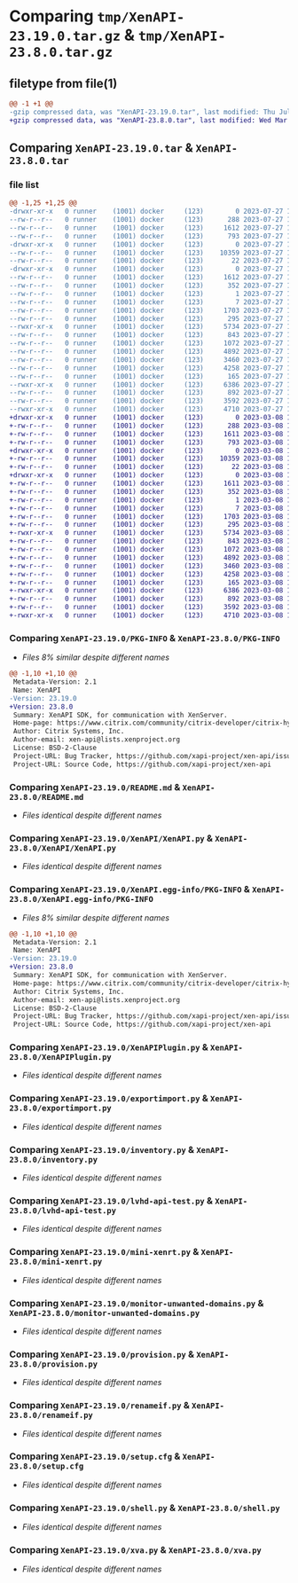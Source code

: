 # Comparing `tmp/XenAPI-23.19.0.tar.gz` & `tmp/XenAPI-23.8.0.tar.gz`

## filetype from file(1)

```diff
@@ -1 +1 @@
-gzip compressed data, was "XenAPI-23.19.0.tar", last modified: Thu Jul 27 14:00:09 2023, max compression
+gzip compressed data, was "XenAPI-23.8.0.tar", last modified: Wed Mar  8 14:57:18 2023, max compression
```

## Comparing `XenAPI-23.19.0.tar` & `XenAPI-23.8.0.tar`

### file list

```diff
@@ -1,25 +1,25 @@
-drwxr-xr-x   0 runner    (1001) docker     (123)        0 2023-07-27 14:00:09.387602 XenAPI-23.19.0/
--rw-r--r--   0 runner    (1001) docker     (123)      288 2023-07-27 13:59:37.000000 XenAPI-23.19.0/Makefile
--rw-r--r--   0 runner    (1001) docker     (123)     1612 2023-07-27 14:00:09.391602 XenAPI-23.19.0/PKG-INFO
--rw-r--r--   0 runner    (1001) docker     (123)      793 2023-07-27 13:59:37.000000 XenAPI-23.19.0/README.md
-drwxr-xr-x   0 runner    (1001) docker     (123)        0 2023-07-27 14:00:09.387602 XenAPI-23.19.0/XenAPI/
--rw-r--r--   0 runner    (1001) docker     (123)    10359 2023-07-27 13:59:37.000000 XenAPI-23.19.0/XenAPI/XenAPI.py
--rw-r--r--   0 runner    (1001) docker     (123)       22 2023-07-27 13:59:37.000000 XenAPI-23.19.0/XenAPI/__init__.py
-drwxr-xr-x   0 runner    (1001) docker     (123)        0 2023-07-27 14:00:09.387602 XenAPI-23.19.0/XenAPI.egg-info/
--rw-r--r--   0 runner    (1001) docker     (123)     1612 2023-07-27 14:00:08.000000 XenAPI-23.19.0/XenAPI.egg-info/PKG-INFO
--rw-r--r--   0 runner    (1001) docker     (123)      352 2023-07-27 14:00:09.000000 XenAPI-23.19.0/XenAPI.egg-info/SOURCES.txt
--rw-r--r--   0 runner    (1001) docker     (123)        1 2023-07-27 14:00:08.000000 XenAPI-23.19.0/XenAPI.egg-info/dependency_links.txt
--rw-r--r--   0 runner    (1001) docker     (123)        7 2023-07-27 14:00:08.000000 XenAPI-23.19.0/XenAPI.egg-info/top_level.txt
--rw-r--r--   0 runner    (1001) docker     (123)     1703 2023-07-27 13:59:37.000000 XenAPI-23.19.0/XenAPIPlugin.py
--rw-r--r--   0 runner    (1001) docker     (123)      295 2023-07-27 13:59:37.000000 XenAPI-23.19.0/echo.py
--rwxr-xr-x   0 runner    (1001) docker     (123)     5734 2023-07-27 13:59:37.000000 XenAPI-23.19.0/exportimport.py
--rw-r--r--   0 runner    (1001) docker     (123)      843 2023-07-27 13:59:37.000000 XenAPI-23.19.0/inventory.py
--rw-r--r--   0 runner    (1001) docker     (123)     1072 2023-07-27 13:59:37.000000 XenAPI-23.19.0/lvhd-api-test.py
--rw-r--r--   0 runner    (1001) docker     (123)     4892 2023-07-27 13:59:37.000000 XenAPI-23.19.0/mini-xenrt.py
--rw-r--r--   0 runner    (1001) docker     (123)     3460 2023-07-27 13:59:37.000000 XenAPI-23.19.0/monitor-unwanted-domains.py
--rw-r--r--   0 runner    (1001) docker     (123)     4258 2023-07-27 13:59:37.000000 XenAPI-23.19.0/provision.py
--rw-r--r--   0 runner    (1001) docker     (123)      165 2023-07-27 13:59:37.000000 XenAPI-23.19.0/pyproject.toml
--rwxr-xr-x   0 runner    (1001) docker     (123)     6386 2023-07-27 13:59:37.000000 XenAPI-23.19.0/renameif.py
--rw-r--r--   0 runner    (1001) docker     (123)      892 2023-07-27 14:00:09.391602 XenAPI-23.19.0/setup.cfg
--rw-r--r--   0 runner    (1001) docker     (123)     3592 2023-07-27 13:59:37.000000 XenAPI-23.19.0/shell.py
--rwxr-xr-x   0 runner    (1001) docker     (123)     4710 2023-07-27 13:59:37.000000 XenAPI-23.19.0/xva.py
+drwxr-xr-x   0 runner    (1001) docker     (123)        0 2023-03-08 14:57:18.712777 XenAPI-23.8.0/
+-rw-r--r--   0 runner    (1001) docker     (123)      288 2023-03-08 14:56:48.000000 XenAPI-23.8.0/Makefile
+-rw-r--r--   0 runner    (1001) docker     (123)     1611 2023-03-08 14:57:18.712777 XenAPI-23.8.0/PKG-INFO
+-rw-r--r--   0 runner    (1001) docker     (123)      793 2023-03-08 14:56:48.000000 XenAPI-23.8.0/README.md
+drwxr-xr-x   0 runner    (1001) docker     (123)        0 2023-03-08 14:57:18.708777 XenAPI-23.8.0/XenAPI/
+-rw-r--r--   0 runner    (1001) docker     (123)    10359 2023-03-08 14:56:48.000000 XenAPI-23.8.0/XenAPI/XenAPI.py
+-rw-r--r--   0 runner    (1001) docker     (123)       22 2023-03-08 14:56:48.000000 XenAPI-23.8.0/XenAPI/__init__.py
+drwxr-xr-x   0 runner    (1001) docker     (123)        0 2023-03-08 14:57:18.712777 XenAPI-23.8.0/XenAPI.egg-info/
+-rw-r--r--   0 runner    (1001) docker     (123)     1611 2023-03-08 14:57:18.000000 XenAPI-23.8.0/XenAPI.egg-info/PKG-INFO
+-rw-r--r--   0 runner    (1001) docker     (123)      352 2023-03-08 14:57:18.000000 XenAPI-23.8.0/XenAPI.egg-info/SOURCES.txt
+-rw-r--r--   0 runner    (1001) docker     (123)        1 2023-03-08 14:57:18.000000 XenAPI-23.8.0/XenAPI.egg-info/dependency_links.txt
+-rw-r--r--   0 runner    (1001) docker     (123)        7 2023-03-08 14:57:18.000000 XenAPI-23.8.0/XenAPI.egg-info/top_level.txt
+-rw-r--r--   0 runner    (1001) docker     (123)     1703 2023-03-08 14:56:48.000000 XenAPI-23.8.0/XenAPIPlugin.py
+-rw-r--r--   0 runner    (1001) docker     (123)      295 2023-03-08 14:56:48.000000 XenAPI-23.8.0/echo.py
+-rwxr-xr-x   0 runner    (1001) docker     (123)     5734 2023-03-08 14:56:48.000000 XenAPI-23.8.0/exportimport.py
+-rw-r--r--   0 runner    (1001) docker     (123)      843 2023-03-08 14:56:48.000000 XenAPI-23.8.0/inventory.py
+-rw-r--r--   0 runner    (1001) docker     (123)     1072 2023-03-08 14:56:48.000000 XenAPI-23.8.0/lvhd-api-test.py
+-rw-r--r--   0 runner    (1001) docker     (123)     4892 2023-03-08 14:56:48.000000 XenAPI-23.8.0/mini-xenrt.py
+-rw-r--r--   0 runner    (1001) docker     (123)     3460 2023-03-08 14:56:48.000000 XenAPI-23.8.0/monitor-unwanted-domains.py
+-rw-r--r--   0 runner    (1001) docker     (123)     4258 2023-03-08 14:56:48.000000 XenAPI-23.8.0/provision.py
+-rw-r--r--   0 runner    (1001) docker     (123)      165 2023-03-08 14:56:48.000000 XenAPI-23.8.0/pyproject.toml
+-rwxr-xr-x   0 runner    (1001) docker     (123)     6386 2023-03-08 14:56:48.000000 XenAPI-23.8.0/renameif.py
+-rw-r--r--   0 runner    (1001) docker     (123)      892 2023-03-08 14:57:18.712777 XenAPI-23.8.0/setup.cfg
+-rw-r--r--   0 runner    (1001) docker     (123)     3592 2023-03-08 14:56:48.000000 XenAPI-23.8.0/shell.py
+-rwxr-xr-x   0 runner    (1001) docker     (123)     4710 2023-03-08 14:56:48.000000 XenAPI-23.8.0/xva.py
```

### Comparing `XenAPI-23.19.0/PKG-INFO` & `XenAPI-23.8.0/PKG-INFO`

 * *Files 8% similar despite different names*

```diff
@@ -1,10 +1,10 @@
 Metadata-Version: 2.1
 Name: XenAPI
-Version: 23.19.0
+Version: 23.8.0
 Summary: XenAPI SDK, for communication with XenServer.
 Home-page: https://www.citrix.com/community/citrix-developer/citrix-hypervisor-developer/
 Author: Citrix Systems, Inc.
 Author-email: xen-api@lists.xenproject.org
 License: BSD-2-Clause
 Project-URL: Bug Tracker, https://github.com/xapi-project/xen-api/issues
 Project-URL: Source Code, https://github.com/xapi-project/xen-api
```

### Comparing `XenAPI-23.19.0/README.md` & `XenAPI-23.8.0/README.md`

 * *Files identical despite different names*

### Comparing `XenAPI-23.19.0/XenAPI/XenAPI.py` & `XenAPI-23.8.0/XenAPI/XenAPI.py`

 * *Files identical despite different names*

### Comparing `XenAPI-23.19.0/XenAPI.egg-info/PKG-INFO` & `XenAPI-23.8.0/XenAPI.egg-info/PKG-INFO`

 * *Files 8% similar despite different names*

```diff
@@ -1,10 +1,10 @@
 Metadata-Version: 2.1
 Name: XenAPI
-Version: 23.19.0
+Version: 23.8.0
 Summary: XenAPI SDK, for communication with XenServer.
 Home-page: https://www.citrix.com/community/citrix-developer/citrix-hypervisor-developer/
 Author: Citrix Systems, Inc.
 Author-email: xen-api@lists.xenproject.org
 License: BSD-2-Clause
 Project-URL: Bug Tracker, https://github.com/xapi-project/xen-api/issues
 Project-URL: Source Code, https://github.com/xapi-project/xen-api
```

### Comparing `XenAPI-23.19.0/XenAPIPlugin.py` & `XenAPI-23.8.0/XenAPIPlugin.py`

 * *Files identical despite different names*

### Comparing `XenAPI-23.19.0/exportimport.py` & `XenAPI-23.8.0/exportimport.py`

 * *Files identical despite different names*

### Comparing `XenAPI-23.19.0/inventory.py` & `XenAPI-23.8.0/inventory.py`

 * *Files identical despite different names*

### Comparing `XenAPI-23.19.0/lvhd-api-test.py` & `XenAPI-23.8.0/lvhd-api-test.py`

 * *Files identical despite different names*

### Comparing `XenAPI-23.19.0/mini-xenrt.py` & `XenAPI-23.8.0/mini-xenrt.py`

 * *Files identical despite different names*

### Comparing `XenAPI-23.19.0/monitor-unwanted-domains.py` & `XenAPI-23.8.0/monitor-unwanted-domains.py`

 * *Files identical despite different names*

### Comparing `XenAPI-23.19.0/provision.py` & `XenAPI-23.8.0/provision.py`

 * *Files identical despite different names*

### Comparing `XenAPI-23.19.0/renameif.py` & `XenAPI-23.8.0/renameif.py`

 * *Files identical despite different names*

### Comparing `XenAPI-23.19.0/setup.cfg` & `XenAPI-23.8.0/setup.cfg`

 * *Files identical despite different names*

### Comparing `XenAPI-23.19.0/shell.py` & `XenAPI-23.8.0/shell.py`

 * *Files identical despite different names*

### Comparing `XenAPI-23.19.0/xva.py` & `XenAPI-23.8.0/xva.py`

 * *Files identical despite different names*


